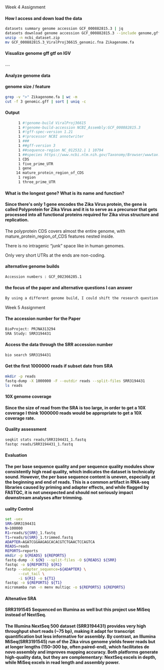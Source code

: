 Week 4 Assignment

#### How I access and down load the data 
```bash 
datasets summary genome accession GCF_000882815.3 | jq
datasets download genome accession GCF_000882815.3 --include genome,gff3,gtf
unzip -n ncbi_dataset.zip
mv GCF_000882815.3_ViralProj36615_genomic.fna Zikagenome.fa
```
#### Visualize genome gff gtf on IGV
....


#### Analyze genome data 
#### genome size / feature
```bash 
grep -v ">" Zikagenome.fa | wc -m
cut -f 3 genomic.gff | sort | uniq -c
```

#### Output
```bash
      1 #!genome-build ViralProj36615
      1 #!genome-build-accession NCBI_Assembly:GCF_000882815.3
      1 #!gff-spec-version 1.21
      1 #!processor NCBI annotwriter
      1 ###
      1 ##gff-version 3
      1 ##sequence-region NC_012532.1 1 10794
      1 ##species https://www.ncbi.nlm.nih.gov/Taxonomy/Browser/wwwtax.cgi?id=64320
      1 CDS
      1 five_prime_UTR
      1 gene
     14 mature_protein_region_of_CDS
      1 region
      1 three_prime_UTR
```

####  What is the longest gene? What is its name and function?
#### Since there's only 1 gene encodes the Zika Virus protein, the gene is called Polyprotein for Zika Virus and it is to  serve as a precursor that gets processed into all functional proteins required for Zika virus structure and replication.


####
The polyprotein CDS covers almost the entire genome, with mature_protein_region_of_CDS features nested inside.

There is no intragenic “junk” space like in human genomes.

Only very short UTRs at the ends are non-coding.


#### alternative genome builds
```bash
Accession numbers : GCF_002366285.1
```

#### the focus of the paper and alternative questions I can answer
```bash
By using a different genome build, I could shift the research question from “What is the RNA structure of Zika virus?” to “How has the Zika virus genome and its structural elements evolved between African and Asian lineages, and what might this mean for viral transmission and pathogenesis?”
```

Week 5 Assignment
#### The accession number for the Paper
```bash
BioProject: PRJNA313294
SRA Study: SRR3194431	
```

#### Access the data through the SRR accession number
```bash
bio search SRR3194431
```

#### Get the first 1000000 reads if subset date from SRA
```bash
mkdir -p reads
fastq-dump -X 1000000 -F --outdir reads --split-files SRR3194431
ls reads
```
#### 10X genome coverage
#### Since the size of read from the SRA is too large, in order to get a 10X coverage I think 1000000 reads would be appropriate to get a 10X coverage rate.

#### Quality assessment
```bash
seqkit stats reads/SRR3194431_1.fastq
fastqc reads/SRR3194431_1.fastq
```

#### Evaluation 

#### The per base sequence quality and per sequence quality modules show consistently high read quality, which indicates the dataset is technically sound. However, the per base sequence content is uneven, especially at the beginning and end of reads. This is a common artifact in RNA-seq libraries caused by priming and adapter effects, and while flagged by FASTQC, it is not unexpected and should not seriously impact downstream analyses after trimming.

#### uality Control
```bash
set -uex
SRR=SRR3194431
N=100000
R1=reads/${SRR}_1.fastq
T1=reads/${SRR}_1.trimmed.fastq
ADAPTER=AGATCGGAAGAGCACACGTCTGAACTCCAGTCA
READS=reads
REPORTS=reports
mkdir -p ${READS} ${REPORTS}
fastq-dump -X ${N} --split-files -O ${READS} ${SRR}
fastqc -o ${REPORTS} ${R1}
fastp --adapter_sequence=${ADAPTER} \
      --cut_tail \
      -i ${R1} -o ${T1}
fastqc -o ${REPORTS} ${T1}
micromamba run -n menv multiqc -o ${REPORTS} ${REPORTS}
```
#### Altenative SRA 

#### SRR3191545 Sequenced on Illumina as well but this project use MiSeq instead of NextSeq.

#### The Illumina NextSeq 500 dataset (SRR3194431) provides very high throughput short reads (~75 bp), making it adapt for transcript quantification but less informative for assembly. By contrast, an Illumina MiSeq(SRR3191545) run of the Zika virus genome yields fewer reads but at longer lengths (150–300 bp, often paired-end), which facilitates de novo assembly and improves mapping accuracy. Both platforms generate high-quality data, but they are complementary: NextSeq excels in depth, while MiSeq excels in read length and assembly power.


